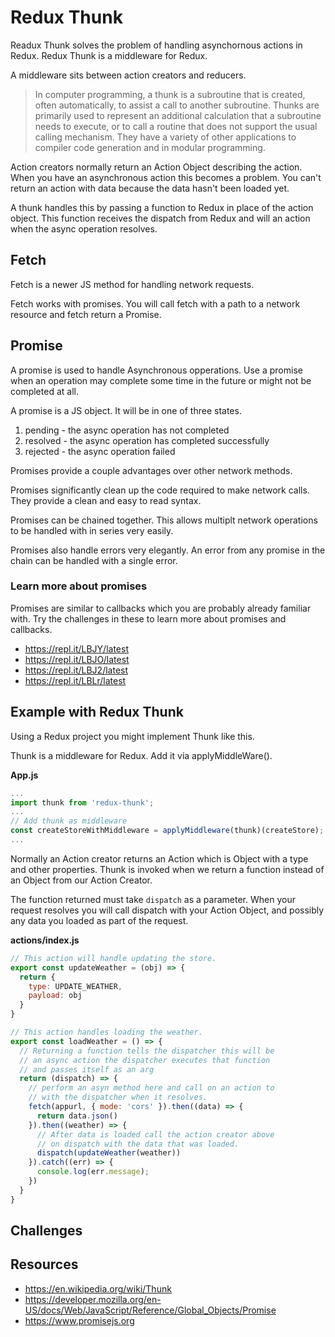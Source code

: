 # Redux Thunk

Readux Thunk solves the problem of handling asynchornous actions in Redux. 
Redux Thunk is a middleware for Redux.

A middleware sits between action creators and reducers. 

> In computer programming, a thunk is a subroutine that is created, often 
> automatically, to assist a call to another subroutine. Thunks are primarily 
> used to represent an additional calculation that a subroutine needs to 
> execute, or to call a routine that does not support the usual calling 
> mechanism. They have a variety of other applications to compiler code 
> generation and in modular programming.

Action creators normally return an Action Object 
describing the action. When you have an asynchronous action this becomes a 
problem. You can't return an action with data because the data hasn't been 
loaded yet. 

A thunk handles this by passing a function to Redux in place of the 
action object. This function receives the dispatch from Redux and will 
an action when the async operation resolves. 

## Fetch

Fetch is a newer JS method for handling network requests. 

Fetch works with promises. You will call fetch with a path to a
network resource and fetch return a Promise. 

## Promise 

A promise is used to handle Asynchronous opperations. Use a promise 
when an operation may complete some time in the future or might not 
be completed at all. 

A promise is a JS object. It will be in one of three states. 

1. pending - the async operation has not completed
2. resolved - the async operation has completed successfully
3. rejected - the async operation failed

Promises provide a couple advantages over other network methods. 

Promises significantly clean up the code required to make network
calls. They provide a clean and easy to read syntax. 

Promises can be chained together. This allows multiplt network 
operations to be handled with in series very easily. 

Promises also handle errors very elegantly. An error from any 
promise in the chain can be handled with a single error. 

### Learn more about promises

Promises are similar to callbacks which you are probably 
already familiar with. Try the challenges in these to 
learn more about promises and callbacks. 

- https://repl.it/LBJY/latest
- https://repl.it/LBJO/latest
- https://repl.it/LBJ2/latest
- https://repl.it/LBLr/latest

## Example with Redux Thunk

Using a Redux project you might implement Thunk like this.  

Thunk is a middleware for Redux. Add it via applyMiddleWare().

**App.js**

```javascript
...
import thunk from 'redux-thunk';
...
// Add thunk as middleware 
const createStoreWithMiddleware = applyMiddleware(thunk)(createStore);
...
```

Normally an Action creator returns an Action which is Object with a type and other properties. 
Thunk is invoked when we return a function instead of an Object from our Action Creator. 

The function returned must take `dispatch` as a parameter. When your request resolves you will call 
dispatch with your Action Object, and possibly any data you loaded as part of the request. 

**actions/index.js**

```javascript
// This action will handle updating the store.
export const updateWeather = (obj) => {
  return {
    type: UPDATE_WEATHER,
    payload: obj
  }
}

// This action handles loading the weather. 
export const loadWeather = () => {
  // Returning a function tells the dispatcher this will be
  // an async action the dispatcher executes that function
  // and passes itself as an arg
  return (dispatch) => {
    // perform an asyn method here and call on an action to
    // with the dispatcher when it resolves. 
    fetch(appurl, { mode: 'cors' }).then((data) => {
      return data.json()
    }).then((weather) => {
      // After data is loaded call the action creator above 
      // on dispatch with the data that was loaded. 
      dispatch(updateWeather(weather))
    }).catch((err) => {
      console.log(err.message);
    })
  }
}
```

## Challenges 

 

## Resources 

- https://en.wikipedia.org/wiki/Thunk
- https://developer.mozilla.org/en-US/docs/Web/JavaScript/Reference/Global_Objects/Promise
- https://www.promisejs.org 
